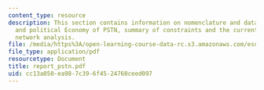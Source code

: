 ```yaml
---
content_type: resource
description: This section contains information on nomenclature and data sources, history
  and political Economy of PSTN, summary of constraints and the current state of PSTN,
  network analysis.
file: /media/https%3A/open-learning-course-data-rc.s3.amazonaws.com/esd-342-advanced-system-architecture-spring-2006/cc13a050ea987c396f4524760ceed097_report_pstn.pdf
file_type: application/pdf
resourcetype: Document
title: report_pstn.pdf
uid: cc13a050-ea98-7c39-6f45-24760ceed097
---
```

